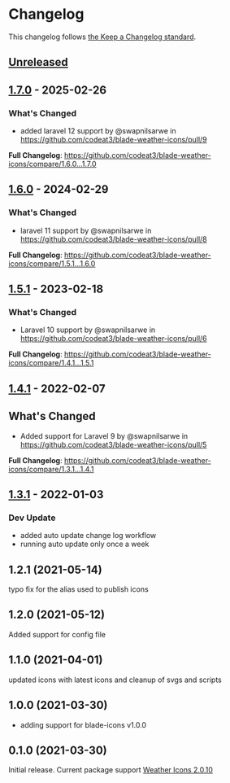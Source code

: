 # Changelog

This changelog follows [the Keep a Changelog standard](https://keepachangelog.com).

## [Unreleased](https://github.com/codeat3/blade-weather-icons/compare/1.7.0...HEAD)

## [1.7.0](https://github.com/codeat3/blade-weather-icons/compare/1.6.0...1.7.0) - 2025-02-26

### What's Changed

* added laravel 12 support by @swapnilsarwe in https://github.com/codeat3/blade-weather-icons/pull/9

**Full Changelog**: https://github.com/codeat3/blade-weather-icons/compare/1.6.0...1.7.0

## [1.6.0](https://github.com/codeat3/blade-weather-icons/compare/1.5.1...1.6.0) - 2024-02-29

### What's Changed

* laravel 11 support by @swapnilsarwe in https://github.com/codeat3/blade-weather-icons/pull/8

**Full Changelog**: https://github.com/codeat3/blade-weather-icons/compare/1.5.1...1.6.0

## [1.5.1](https://github.com/codeat3/blade-weather-icons/compare/1.4.1...1.5.1) - 2023-02-18

### What's Changed

- Laravel 10 support by @swapnilsarwe in https://github.com/codeat3/blade-weather-icons/pull/6

**Full Changelog**: https://github.com/codeat3/blade-weather-icons/compare/1.4.1...1.5.1

## [1.4.1](https://github.com/codeat3/blade-weather-icons/compare/1.3.1...1.4.1) - 2022-02-07

## What's Changed

- Added support for Laravel 9 by @swapnilsarwe in https://github.com/codeat3/blade-weather-icons/pull/5

**Full Changelog**: https://github.com/codeat3/blade-weather-icons/compare/1.3.1...1.4.1

## [1.3.1](https://github.com/codeat3/blade-weather-icons/compare/1.2.1...1.3.1) - 2022-01-03

### Dev Update

- added auto update change log workflow
- running auto update only once a week

## 1.2.1 (2021-05-14)

typo fix for the alias used to publish icons

## 1.2.0 (2021-05-12)

Added support for config file

## 1.1.0 (2021-04-01)

updated icons with latest icons and cleanup of svgs and scripts

## 1.0.0 (2021-03-30)

- adding support for blade-icons v1.0.0

## 0.1.0 (2021-03-30)

Initial release.
Current package support [Weather Icons 2.0.10](https://github.com/erikflowers/weather-icons/releases/tag/2.0.10)
